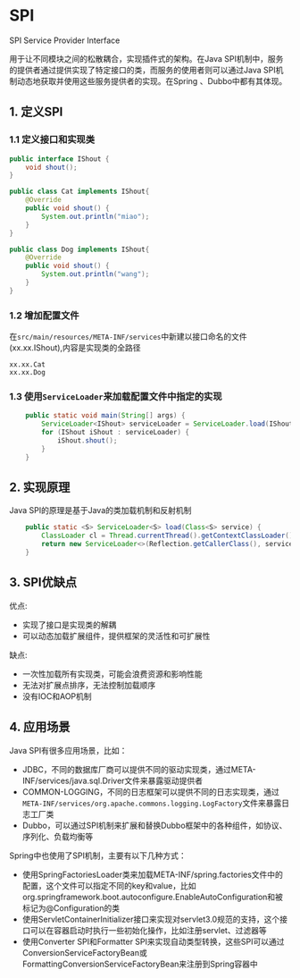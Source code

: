 # SPI

SPI Service Provider Interface 

用于让不同模块之间的松散耦合，实现插件式的架构。在Java SPI机制中，服务的提供者通过提供实现了特定接口的类，而服务的使用者则可以通过Java SPI机制动态地获取并使用这些服务提供者的实现。在Spring 、Dubbo中都有其体现。

## 1. 定义SPI

### 1.1 定义接口和实现类

```java
public interface IShout {
    void shout();
}

public class Cat implements IShout{
    @Override
    public void shout() {
        System.out.println("miao");
    }
}

public class Dog implements IShout{
    @Override
    public void shout() {
        System.out.println("wang");
    }
}
```

### 1.2 增加配置文件

在`src/main/resources/META-INF/services`中新建以接口命名的文件(xx.xx.IShout),内容是实现类的全路径

```
xx.xx.Cat
xx.xx.Dog
```

### 1.3 使用`ServiceLoader`来加载配置文件中指定的实现

```java
    public static void main(String[] args) {
        ServiceLoader<IShout> serviceLoader = ServiceLoader.load(IShout.class);
        for (IShout iShout : serviceLoader) {
            iShout.shout();
        }
    }
```

## 2. 实现原理

Java SPI的原理是基于Java的类加载机制和反射机制

```java
    public static <S> ServiceLoader<S> load(Class<S> service) {
        ClassLoader cl = Thread.currentThread().getContextClassLoader();
        return new ServiceLoader<>(Reflection.getCallerClass(), service, cl);
    }
```

## 3. SPI优缺点

优点: 

- 实现了接口是实现类的解耦
- 可以动态加载扩展组件，提供框架的灵活性和可扩展性

缺点:

- 一次性加载所有实现类，可能会浪费资源和影响性能
- 无法对扩展点排序，无法控制加载顺序
- 没有IOC和AOP机制

## 4. 应用场景

Java SPI有很多应用场景，比如：

- JDBC，不同的数据库厂商可以提供不同的驱动实现类，通过META-INF/services/java.sql.Driver文件来暴露驱动提供者
- COMMON-LOGGING，不同的日志框架可以提供不同的日志实现类，通过`META-INF/services/org.apache.commons.logging.LogFactory`文件来暴露日志工厂类
- Dubbo，可以通过SPI机制来扩展和替换Dubbo框架中的各种组件，如协议、序列化、负载均衡等

Spring中也使用了SPI机制，主要有以下几种方式：

- 使用SpringFactoriesLoader类来加载META-INF/spring.factories文件中的配置，这个文件可以指定不同的key和value，比如org.springframework.boot.autoconfigure.EnableAutoConfiguration和被标记为@Configuration的类
- 使用ServletContainerInitializer接口来实现对servlet3.0规范的支持，这个接口可以在容器启动时执行一些初始化操作，比如注册servlet、过滤器等
- 使用Converter SPI和Formatter SPI来实现自动类型转换，这些SPI可以通过ConversionServiceFactoryBean或FormattingConversionServiceFactoryBean来注册到Spring容器中

